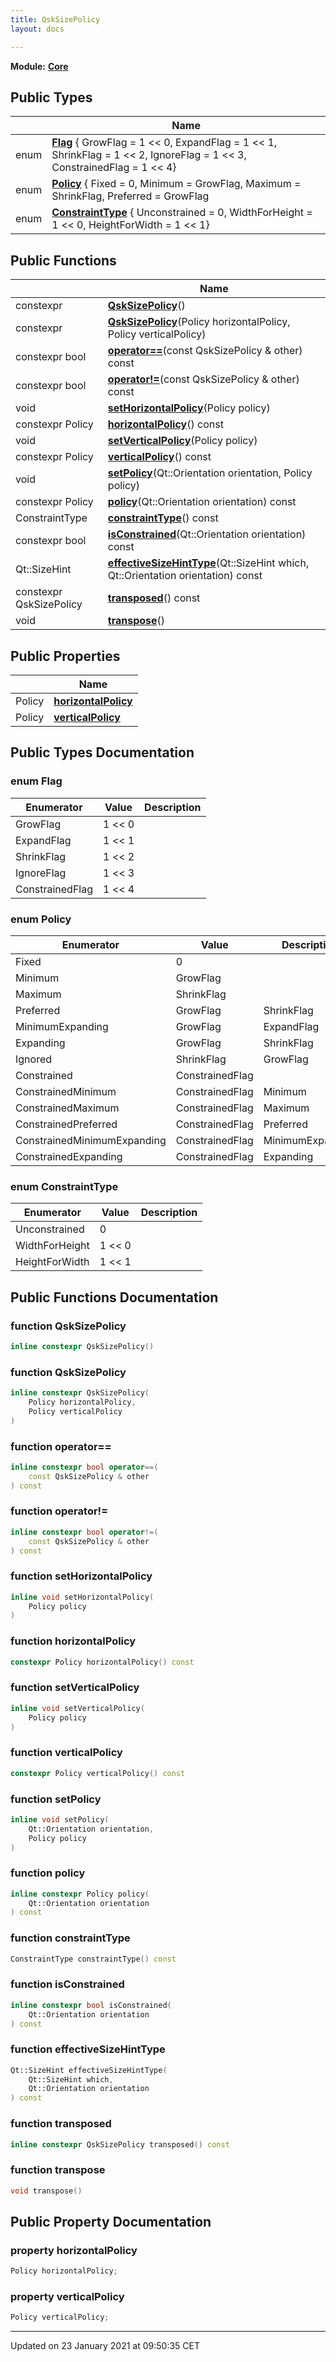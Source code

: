 ```yaml
---
title: QskSizePolicy
layout: docs

---
```



**Module:** **[Core](/docs/modules/group___core/)**



## Public Types

|                | Name           |
| -------------- | -------------- |
| enum| **[Flag](/docs/classes/class_qsk_size_policy/#enum-flag)** { GrowFlag = 1 << 0, ExpandFlag = 1 << 1, ShrinkFlag = 1 << 2, IgnoreFlag = 1 << 3, ConstrainedFlag = 1 << 4} |
| enum| **[Policy](/docs/classes/class_qsk_size_policy/#enum-policy)** { Fixed = 0, Minimum = GrowFlag, Maximum = ShrinkFlag, Preferred = GrowFlag | ShrinkFlag, MinimumExpanding = GrowFlag | ExpandFlag, Expanding = GrowFlag | ShrinkFlag | ExpandFlag, Ignored = ShrinkFlag | GrowFlag | IgnoreFlag, Constrained = ConstrainedFlag, ConstrainedMinimum = ConstrainedFlag | Minimum, ConstrainedMaximum = ConstrainedFlag | Maximum, ConstrainedPreferred = ConstrainedFlag | Preferred, ConstrainedMinimumExpanding = ConstrainedFlag | MinimumExpanding, ConstrainedExpanding = ConstrainedFlag | Expanding} |
| enum| **[ConstraintType](/docs/classes/class_qsk_size_policy/#enum-constrainttype)** { Unconstrained = 0, WidthForHeight = 1 << 0, HeightForWidth = 1 << 1} |

## Public Functions

|                | Name           |
| -------------- | -------------- |
| constexpr | **[QskSizePolicy](/docs/classes/class_qsk_size_policy/#function-qsksizepolicy)**() |
| constexpr | **[QskSizePolicy](/docs/classes/class_qsk_size_policy/#function-qsksizepolicy)**(Policy horizontalPolicy, Policy verticalPolicy) |
| constexpr bool | **[operator==](/docs/classes/class_qsk_size_policy/#function-operator==)**(const QskSizePolicy & other) const |
| constexpr bool | **[operator!=](/docs/classes/class_qsk_size_policy/#function-operator!=)**(const QskSizePolicy & other) const |
| void | **[setHorizontalPolicy](/docs/classes/class_qsk_size_policy/#function-sethorizontalpolicy)**(Policy policy) |
| constexpr Policy | **[horizontalPolicy](/docs/classes/class_qsk_size_policy/#function-horizontalpolicy)**() const |
| void | **[setVerticalPolicy](/docs/classes/class_qsk_size_policy/#function-setverticalpolicy)**(Policy policy) |
| constexpr Policy | **[verticalPolicy](/docs/classes/class_qsk_size_policy/#function-verticalpolicy)**() const |
| void | **[setPolicy](/docs/classes/class_qsk_size_policy/#function-setpolicy)**(Qt::Orientation orientation, Policy policy) |
| constexpr Policy | **[policy](/docs/classes/class_qsk_size_policy/#function-policy)**(Qt::Orientation orientation) const |
| ConstraintType | **[constraintType](/docs/classes/class_qsk_size_policy/#function-constrainttype)**() const |
| constexpr bool | **[isConstrained](/docs/classes/class_qsk_size_policy/#function-isconstrained)**(Qt::Orientation orientation) const |
| Qt::SizeHint | **[effectiveSizeHintType](/docs/classes/class_qsk_size_policy/#function-effectivesizehinttype)**(Qt::SizeHint which, Qt::Orientation orientation) const |
| constexpr QskSizePolicy | **[transposed](/docs/classes/class_qsk_size_policy/#function-transposed)**() const |
| void | **[transpose](/docs/classes/class_qsk_size_policy/#function-transpose)**() |

## Public Properties

|                | Name           |
| -------------- | -------------- |
| Policy | **[horizontalPolicy](/docs/classes/class_qsk_size_policy/#property-horizontalpolicy)**  |
| Policy | **[verticalPolicy](/docs/classes/class_qsk_size_policy/#property-verticalpolicy)**  |

## Public Types Documentation

### enum Flag

| Enumerator | Value | Description |
| ---------- | ----- | ----------- |
| GrowFlag | 1 << 0|   |
| ExpandFlag | 1 << 1|   |
| ShrinkFlag | 1 << 2|   |
| IgnoreFlag | 1 << 3|   |
| ConstrainedFlag | 1 << 4|   |




### enum Policy

| Enumerator | Value | Description |
| ---------- | ----- | ----------- |
| Fixed | 0|   |
| Minimum | GrowFlag|   |
| Maximum | ShrinkFlag|   |
| Preferred | GrowFlag | ShrinkFlag|   |
| MinimumExpanding | GrowFlag | ExpandFlag|   |
| Expanding | GrowFlag | ShrinkFlag | ExpandFlag|   |
| Ignored | ShrinkFlag | GrowFlag | IgnoreFlag|   |
| Constrained | ConstrainedFlag|   |
| ConstrainedMinimum | ConstrainedFlag | Minimum|   |
| ConstrainedMaximum | ConstrainedFlag | Maximum|   |
| ConstrainedPreferred | ConstrainedFlag | Preferred|   |
| ConstrainedMinimumExpanding | ConstrainedFlag | MinimumExpanding|   |
| ConstrainedExpanding | ConstrainedFlag | Expanding|   |




### enum ConstraintType

| Enumerator | Value | Description |
| ---------- | ----- | ----------- |
| Unconstrained | 0|   |
| WidthForHeight | 1 << 0|   |
| HeightForWidth | 1 << 1|   |




## Public Functions Documentation

### function QskSizePolicy

```cpp
inline constexpr QskSizePolicy()
```


### function QskSizePolicy

```cpp
inline constexpr QskSizePolicy(
    Policy horizontalPolicy,
    Policy verticalPolicy
)
```


### function operator==

```cpp
inline constexpr bool operator==(
    const QskSizePolicy & other
) const
```


### function operator!=

```cpp
inline constexpr bool operator!=(
    const QskSizePolicy & other
) const
```


### function setHorizontalPolicy

```cpp
inline void setHorizontalPolicy(
    Policy policy
)
```


### function horizontalPolicy

```cpp
constexpr Policy horizontalPolicy() const
```


### function setVerticalPolicy

```cpp
inline void setVerticalPolicy(
    Policy policy
)
```


### function verticalPolicy

```cpp
constexpr Policy verticalPolicy() const
```


### function setPolicy

```cpp
inline void setPolicy(
    Qt::Orientation orientation,
    Policy policy
)
```


### function policy

```cpp
inline constexpr Policy policy(
    Qt::Orientation orientation
) const
```


### function constraintType

```cpp
ConstraintType constraintType() const
```


### function isConstrained

```cpp
inline constexpr bool isConstrained(
    Qt::Orientation orientation
) const
```


### function effectiveSizeHintType

```cpp
Qt::SizeHint effectiveSizeHintType(
    Qt::SizeHint which,
    Qt::Orientation orientation
) const
```


### function transposed

```cpp
inline constexpr QskSizePolicy transposed() const
```


### function transpose

```cpp
void transpose()
```


## Public Property Documentation

### property horizontalPolicy

```cpp
Policy horizontalPolicy;
```


### property verticalPolicy

```cpp
Policy verticalPolicy;
```


-------------------------------

Updated on 23 January 2021 at 09:50:35 CET
